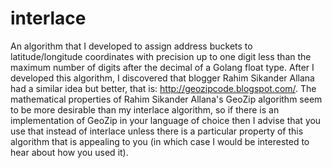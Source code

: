 # interlace
An algorithm that I developed to assign address buckets to latitude/longitude coordinates with precision up to one digit less than the maximum number of digits after the decimal of a Golang float type. After I developed this algorithm, I discovered that blogger Rahim Sikander Allana had a similar idea but better, that is: http://geozipcode.blogspot.com/. The mathematical properties of Rahim Sikander Allana's GeoZip algorithm seem to be more desirable than my interlace algorithm, so if there is an implementation of GeoZip in your language of choice then I advise that you use that instead of interlace unless there is a particular property of this algorithm that is appealing to you (in which case I would be interested to hear about how you used it). 
